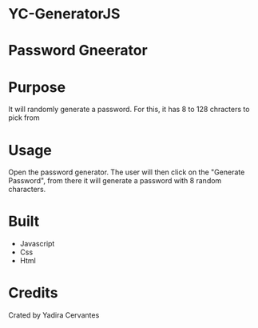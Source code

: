 # YC-GeneratorJS

# Password Gneerator

# Purpose

It will randomly generate a password. For this, it has 8 to 128 chracters to pick from

# Usage

Open the password generator.
The user will then click on the "Generate Password", from there it will generate a password with 8 random characters. 

# Built

* Javascript
* Css
* Html

# Credits

Crated by Yadira Cervantes